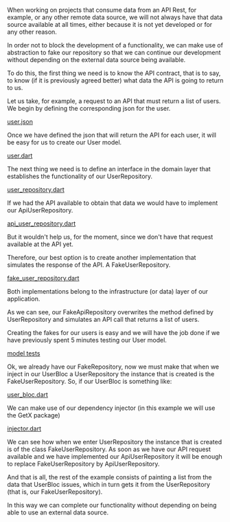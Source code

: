 When working on projects that consume data from an API Rest, for example, or any other remote data source, we will not always have that data source available at all times, either because it is not yet developed or for any other reason.

In order not to block the development of a functionality, we can make use of abstraction to fake our repository so that we can continue our development without depending on the external data source being available.

To do this, the first thing we need is to know the API contract, that is to say, to know (if it is previously agreed better) what data the API is going to return to us.

Let us take, for example, a request to an API that must return a list of users. We begin by defining the corresponding json for the user.

[user.json](https://github.com/acanteror/fake_repository_example/blob/main/test/features/user/domain/models/fixtures/user.json) 

Once we have defined the json that will return the API for each user, it will be easy for us to create our User model.

[user.dart](https://github.com/acanteror/fake_repository_example/blob/main/lib/features/user/domain/models/user.dart) 

The next thing we need is to define an interface in the domain layer that establishes the functionality of our UserRepository.

[user_repository.dart](https://github.com/acanteror/fake_repository_example/blob/main/lib/features/user/domain/repositories/user_repository.dart)

If we had the API available to obtain that data we would have to implement our ApiUserRepository.

[api_user_repository.dart](https://github.com/acanteror/fake_repository_example/blob/main/lib/features/user/infraestructure/repositories/api_user_repository.dart)

But it wouldn't help us, for the moment, since we don't have that request available at the API yet.

Therefore, our best option is to create another implementation that simulates the response of the API. A FakeUserRepository.

[fake_user_repository.dart](https://github.com/acanteror/fake_repository_example/blob/main/lib/features/user/infraestructure/repositories/fake_user_repository.dart) 

Both implementations belong to the infrastructure (or data) layer of our application.

As we can see, our FakeApiRepository overwrites the method defined by UserRepository and simulates an API call that returns a list of users.

Creating the fakes for our users is easy and we will have the job done if we have previously spent 5 minutes testing our User model.

[model tests](https://github.com/acanteror/fake_repository_example/tree/main/test/features/user/domain/models) 

Ok, we already have our FakeRepository, now we must make that when we inject in our UserBloc a UserRepository the instance that is created is the FakeUserRepository. So, if our UserBloc is something like:

[user_bloc.dart](https://github.com/acanteror/fake_repository_example/blob/main/lib/features/user/domain/bloc/user_bloc.dart)

We can make use of our dependency injector (in this example we will use the GetX package)

[injector.dart](https://github.com/acanteror/fake_repository_example/blob/main/lib/di/injector.dart)

We can see how when we enter UserRepository the instance that is created is of the class FakeUserRepository. As soon as we have our API request available and we have implemented our ApiUserRepository it will be enough to replace FakeUserRepository by ApiUserRepository.

And that is all, the rest of the example consists of painting a list from the data that UserBloc issues, which in turn gets it from the UserRepository (that is, our FakeUserRepository).

In this way we can complete our functionality without depending on being able to use an external data source.
